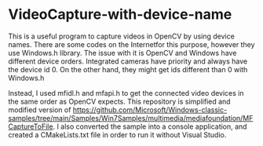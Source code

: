 # VideoCapture-with-device-name

This is a useful program to capture videos in OpenCV by using device names. There are some codes on the Internetfor this purpose, however they use Windows.h library. The issue with it is OpenCV and Windows have different device orders. Integrated cameras have priority and always have the device id 0. On the other hand, they might get ids different than 0 with Windows.h

Instead, I used mfidl.h and mfapi.h to get the connected video devices in the same order as OpenCV expects. This repository is simplified and modified version of https://github.com/Microsoft/Windows-classic-samples/tree/main/Samples/Win7Samples/multimedia/mediafoundation/MFCaptureToFile. I also converted the sample into a console application, and created a CMakeLists.txt file in order to run it without Visual Studio.

